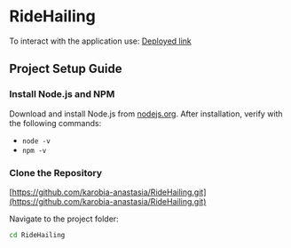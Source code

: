 # **RideHailing**

To interact with the application use: [Deployed link](https://ridehailing.netlify.app/)

## **Project Setup Guide**

### **Install Node.js and NPM**
Download and install Node.js from [nodejs.org](https://nodejs.org). After installation, verify with the following commands:
- `node -v`
- `npm -v`

### **Clone the Repository**
[https://github.com/karobia-anastasia/RideHailing.git](https://github.com/karobia-anastasia/RideHailing.git)

Navigate to the project folder:
```bash
cd RideHailing
